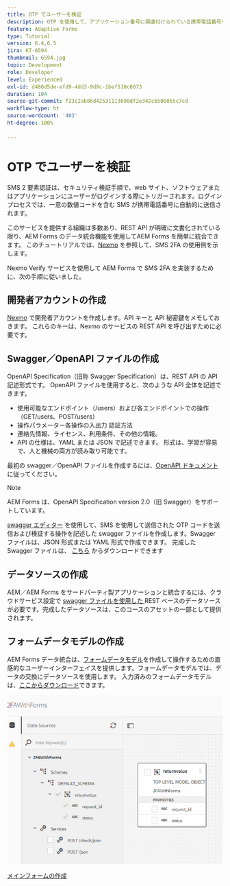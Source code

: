 ```yaml
---
title: OTP でユーザーを検証
description: OTP を使用して、アプリケーション番号に関連付けられている携帯電話番号を確認します。
feature: Adaptive Forms
type: Tutorial
version: 6.4,6.5
jira: KT-6594
thumbnail: 6594.jpg
topic: Development
role: Developer
level: Experienced
exl-id: d486d5de-efd9-4dd3-9d9c-1bef510c6073
duration: 104
source-git-commit: f23c2ab86d42531113690df2e342c65060b5c7cd
workflow-type: ht
source-wordcount: '403'
ht-degree: 100%

---
```


# OTP でユーザーを検証

SMS 2 要素認証は、セキュリティ検証手順で、web サイト、ソフトウェアまたはアプリケーションにユーザーがログインする際にトリガーされます。ログインプロセスでは、一意の数値コードを含む SMS が携帯電話番号に自動的に送信されます。

このサービスを提供する組織は多数あり、REST API が明確に文書化されている限り、AEM Forms のデータ統合機能を使用してAEM Forms を簡単に統合できます。 このチュートリアルでは、[Nexmo](https://developer.nexmo.com/verify/overview) を参照して、SMS 2FA の使用例を示します。

Nexmo Verify サービスを使用して AEM Forms で SMS 2FA を実装するために、次の手順に従いました。

## 開発者アカウントの作成

[Nexmo](https://dashboard.nexmo.com/sign-in) で開発者アカウントを作成します。API キーと API 秘密鍵をメモしておきます。 これらのキーは、Nexmo のサービスの REST API を呼び出すために必要です。

## Swagger／OpenAPI ファイルの作成

OpenAPI Specification（旧称 Swagger Specification）は、REST API の API 記述形式です。 OpenAPI ファイルを使用すると、次のような API 全体を記述できます。

* 使用可能なエンドポイント（/users）および各エンドポイントでの操作（GET/users、POST/users）
* 操作パラメーター各操作の入出力
認証方法
* 連絡先情報、ライセンス、利用条件、その他の情報。
* API の仕様は、YAML または JSON で記述できます。 形式は、学習が容易で、人と機械の両方が読み取り可能です。

最初の swagger／OpenAPI ファイルを作成するには、[OpenAPI ドキュメント](https://swagger.io/docs/specification/2-0/basic-structure/) に従ってください。

>[!NOTE]
> AEM Forms は、OpenAPI Specification version 2.0（旧 Swagger）をサポートしています。

[swagger エディター](https://editor.swagger.io/) を使用して、SMS を使用して送信された OTP コードを送信および検証する操作を記述した swagger ファイルを作成します。Swagger ファイルは、JSON 形式または YAML 形式で作成できます。 完成した Swagger ファイルは、 [こちら](assets/two-factore-authentication-swagger.zip) からダウンロードできます

## データソースの作成

AEM／AEM Forms をサードパーティ製アプリケーションと統合するには、クラウドサービス設定で [swagger ファイルを使用した ](https://experienceleague.adobe.com/docs/experience-manager-learn/forms/ic-web-channel-tutorial/parttwo.html?lang=ja)REST ベースのデータソースが必要です。完成したデータソースは、このコースのアセットの一部として提供されます。

## フォームデータモデルの作成

AEM Forms データ統合は、[フォームデータモデル](https://experienceleague.adobe.com/docs/experience-manager-65/forms/form-data-model/create-form-data-models.html?lang=ja)を作成して操作するための直感的なユーザーインターフェイスを提供します。フォームデータモデルでは、データの交換にデータソースを使用します。
入力済みのフォームデータモデルは、[ここからダウンロード](assets/sms-2fa-fdm.zip)できます。

![fdm](assets/2FA-fdm.PNG)

[メインフォームの作成](./create-the-main-adaptive-form.md)
